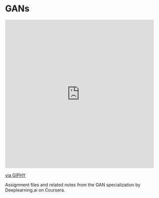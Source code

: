 # GANs

<div center>
    <iframe src="https://giphy.com/embed/WDxIU35kIgtOX1Rq4i" width="480" height="480" frameBorder="0" class="giphy-embed" allowFullScreen></iframe><p><a href="https://giphy.com/gifs/face-morph-twist-WDxIU35kIgtOX1Rq4i">via GIPHY</a></p>
</div>

Assignment files and related notes from the GAN specialization by Deeplearning.ai on Coursera.
